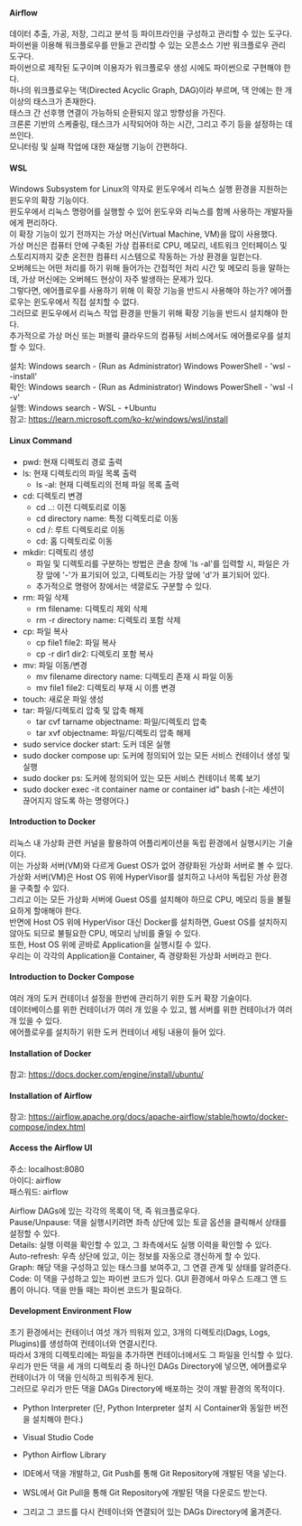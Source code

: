 #### Airflow

데이터 추출, 가공, 저장, 그리고 분석 등 파이프라인을 구성하고 관리할 수 있는 도구다.\
파이썬을 이용해 워크플로우를 만들고 관리할 수 있는 오픈소스 기반 워크플로우 관리 도구다.\
파이썬으로 제작된 도구이며 이용자가 워크플로우 생성 시에도 파이썬으로 구현해야 한다.\
하나의 워크플로우는 댁(Directed Acyclic Graph, DAG)이라 부르며, 댁 안에는 한 개 이상의 태스크가 존재한다.\
태스크 간 선후행 연결이 가능하되 순환되지 않고 방향성을 가진다.\
크론론 기반의 스케줄링, 태스크가 시작되어야 하는 시간, 그리고 주기 등을 설정하는 데 쓰인다.\
모니터링 및 실패 작업에 대한 재실행 기능이 간편하다.

#### WSL

Windows Subsystem for Linux의 약자로 윈도우에서 리눅스 실행 환경을 지원하는 윈도우의 확장 기능이다.\
윈도우에서 리눅스 명령어를 실행할 수 있어 윈도우와 리눅스를 함께 사용하는 개발자들에게 편리하다.\
이 확장 기능이 있기 전까지는 가상 머신(Virtual Machine, VM)을 많이 사용했다.\
가상 머신은 컴퓨터 안에 구축된 가상 컴퓨터로 CPU, 메모리, 네트워크 인터페이스 및 스토리지까지 갖춘 온전한 컴퓨터 시스템으로 작동하는 가상 환경을 일컫는다.\
오버헤드는 어떤 처리를 하기 위해 들어가는 간접적인 처리 시간 및 메모리 등을 말하는데, 가상 머신에는 오버헤드 현상이 자주 발생하는 문제가 있다.\
그렇다면, 에어플로우를 사용하기 위해 이 확장 기능을 반드시 사용해야 하는가? 에어플로우는 윈도우에서 직접 설치할 수 없다.\
그러므로 윈도우에서 리눅스 작업 환경을 만들기 위해 확장 기능을 반드시 설치해야 한다.\
추가적으로 가상 머신 또는 퍼블릭 클라우드의 컴퓨팅 서비스에서도 에어플로우를 설치할 수 있다.

설치: Windows search - (Run as Administrator) Windows PowerShell - 'wsl --install'\
확인: Windows search - (Run as Administrator) Windows PowerShell - 'wsl -l -v'\
실행: Windows search - WSL - +Ubuntu\
참고: https://learn.microsoft.com/ko-kr/windows/wsl/install

#### Linux Command

- pwd: 현재 디렉토리 경로 출력
- ls: 현재 디렉토리의 파일 목록 출력
  - ls -al: 현재 디렉토리의 전체 파일 목록 출력
- cd: 디렉토리 변경
  - cd ..: 이전 디렉토리로 이동
  - cd directory name: 특정 디렉토리로 이동
  - cd /: 루트 디렉토리로 이동
  - cd: 홈 디렉토리로 이동
- mkdir: 디렉토리 생성
  - 파일 및 디렉토리를 구분하는 방법은 콘솔 창에 'ls -al'를 입력할 시, 파일은 가장 앞에 '-'가 표기되어 있고, 디렉토리는 가장 앞에 'd'가 표기되어 있다.
  - 추가적으로 명령어 창에서는 색깔로도 구분할 수 있다.
- rm: 파일 삭제
  - rm filename: 디렉토리 제외 삭제
  - rm -r directory name: 디렉토리 포함 삭제
- cp: 파일 복사
  - cp file1 file2: 파일 복사
  - cp -r dir1 dir2: 디렉토리 포함 복사
- mv: 파일 이동/변경
  - mv filename directory name: 디렉토리 존재 시 파일 이동
  - mv file1 file2: 디렉토리 부재 시 이름 변경
- touch: 새로운 파일 생성
- tar: 파일/디렉토리 압축 및 압축 해제
  - tar cvf tarname objectname: 파일/디렉토리 압축
  - tar xvf objectname: 파일/디렉토리 압축 해제
- sudo service docker start: 도커 데몬 실행
- sudo docker compose up: 도커에 정의되어 있는 모든 서비스 컨테이너 생성 및 실행
- sudo docker ps: 도커에 정의되어 있는 모든 서비스 컨테이너 목록 보기
- sudo docker exec -it container name or container id" bash (-it는 세션이 끊어지지 않도록 하는 명령어다.)

#### Introduction to Docker

리눅스 내 가상화 관련 커널을 활용하여 어플리케이션을 독립 환경에서 실행시키는 기술이다.\
이는 가상화 서버(VM)와 다르게 Guest OS가 없어 경량화된 가상화 서버로 볼 수 있다.\
가상화 서버(VM)은 Host OS 위에 HyperVisor를 설치하고 나서야 독립된 가상 환경을 구축할 수 있다.\
그리고 이는 모든 가상화 서버에 Guest OS를 설치해야 하므로 CPU, 메모리 등을 불필요하게 할애해야 한다.\
반면에 Host OS 위에 HyperVisor 대신 Docker를 설치하면, Guest OS를 설치하지 않아도 되므로 불필요한 CPU, 메모리 낭비를 줄일 수 있다.\
또한, Host OS 위에 곧바로 Application을 실행시킬 수 있다.\
우리는 이 각각의 Application을 Container, 즉 경량화된 가상화 서버라고 한다.

#### Introduction to Docker Compose

여러 개의 도커 컨테이너 설정을 한번에 관리하기 위한 도커 확장 기술이다.\
데이터베이스를 위한 컨테이너가 여러 개 있을 수 있고, 웹 서버를 위한 컨테이너가 여러 개 있을 수 있다.\
에어플로우를 설치하기 위한 도커 컨테이너 세팅 내용이 들어 있다.

#### Installation of Docker
참고: https://docs.docker.com/engine/install/ubuntu/

#### Installation of Airflow
참고: https://airflow.apache.org/docs/apache-airflow/stable/howto/docker-compose/index.html

#### Access the Airflow UI

주소: localhost:8080\
아이디: airflow\
패스워드: airflow

Airflow DAGs에 있는 각각의 목록이 댁, 즉 워크플로우다.\
Pause/Unpause: 댁을 실행시키려면 좌측 상단에 있는 토글 옵션을 클릭해서 상태를 설정할 수 있다.\
Details: 실행 이력을 확인할 수 있고, 그 좌측에서도 실행 이력을 확인할 수 있다.\
Auto-refresh: 우측 상단에 있고, 이는 정보를 자동으로 갱신하게 할 수 있다.\
Graph: 해당 댁을 구성하고 있는 태스크를 보여주고, 그 연결 관계 및 상태를 알려준다.\
Code: 이 댁을 구성하고 있는 파이썬 코드가 있다. GUI 환경에서 마우스 드래그 앤 드롭이 아니다. 댁을 만들 때는 파이썬 코드가 필요하다. 

#### Development Environment Flow
초기 환경에서는 컨테이너 여섯 개가 띄워져 있고, 3개의 디렉토리(Dags, Logs, Plugins)를 생성하여 컨테이너와 연결시킨다.\
따라서 3개의 디렉토리에는 파일을 추가하면 컨테이너에서도 그 파일을 인식할 수 있다.\
우리가 만든 댁을 세 개의 디렉토리 중 하나인 DAGs Directory에 넣으면, 에어플로우 컨테이너가 이 댁을 인식하고 띄워주게 된다.\
그러므로 우리가 만든 댁을 DAGs Directory에 배포하는 것이 개발 환경의 목적이다.

- Python Interpreter (단, Python Interpreter 설치 시 Container와 동일한 버전을 설치해야 한다.)
- Visual Studio Code
- Python Airflow Library

- IDE에서 댁을 개발하고, Git Push를 통해 Git Repository에 개발된 댁을 넣는다.
- WSL에서 Git Pull을 통해 Git Repository에 개발된 댁을 다운로드 받는다.
- 그리고 그 코드를 다시 컨테이너와 연결되어 있는 DAGs Directory에 옮겨준다.
